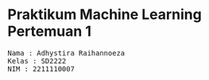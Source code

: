 # Praktikum Machine Learning Pertemuan 1
<pre>Nama : Adhystira Raihannoeza
Kelas : SD2222
NIM : 2211110007</pre>
